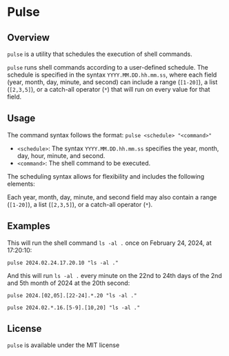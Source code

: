 # Pulse

## Overview

`pulse` is a utility that schedules the execution of shell commands.

`pulse` runs shell commands according to a user-defined schedule. The schedule is specified in the syntax `YYYY.MM.DD.hh.mm.ss`, where each field (year, month, day, minute, and second) can include a range (`[1-20]`), a list (`[2,3,5]`), or a catch-all operator (`*`) that will run on every value for that field.

## Usage

The command syntax follows the format: `pulse <schedule> "<command>"`

- `<schedule>`: The syntax `YYYY.MM.DD.hh.mm.ss` specifies the year, month, day, hour, minute, and second.
- `<command>`: The shell command to be executed.

The scheduling syntax allows for flexibility and includes the following elements:

Each year, month, day, minute, and second field may also contain a range (`[1-20]`), a list (`[2,3,5]`), or a catch-all operator (`*`).

## Examples

This will run the shell command `ls -al .` once on February 24, 2024, at 17:20:10:

`pulse 2024.02.24.17.20.10 "ls -al ."`

And this will run `ls -al .` every minute on the 22nd to 24th days of the 2nd and 5th month of 2024 at the 20th second:

`pulse 2024.[02,05].[22-24].*.20 "ls -al ."`

`pulse 2024.02.*.16.[5-9].[10,20] "ls -al ."`

## License

`pulse` is available under the MIT license
